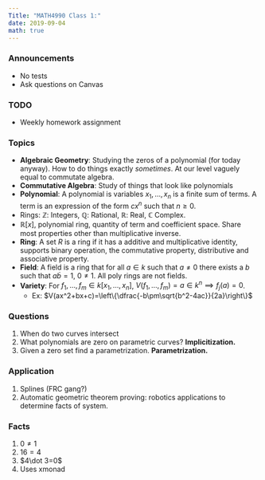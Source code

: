 ```yaml
---
Title: "MATH4990 Class 1:"
date: 2019-09-04
math: true
---
```


### Announcements

- No tests
- Ask questions on Canvas

### TODO

- Weekly homework assignment


### Topics

- **Algebraic Geometry**: Studying the zeros of a polynomial (for today anyway). How to do things exactly *sometimes*. At our level vaguely equal to commutate algebra. 
- **Commutative Algebra**: Study of things that look like polynomials
- **Polynomial**: A polynomial is variables $x_1,\dots,x_n$ is a finite sum of terms. A term is an expression of the form $cx^n$ such that $n\geq 0$. 
- Rings: $\mathbb{Z}$: Integers, $\mathbb{Q}$: Rational, $\mathbb{R}$: Real, $\mathbb{C}$ Complex.
- $\mathbb{R}[x]$, polynomial ring, quantity of term and coefficient space. Share most properties other than multiplicative inverse. 
- **Ring**: A set $R$ is a ring if it has a additive and multiplicative identity, supports binary operation, the commutative property, distributive and associative property.
- **Field**: A field is  a ring that for all $a\in k$ such that $a\neq 0$ there exists a $b$ such that $a\dot b=1$, $0\neq 1$. All poly rings are not fields.
- **Variety**: For $f_1,\dots,f_m\in k[x_1,\dots,x_n]$, $V(f_1,\dots,f_m)= a\in k^n \implies f_j (a) = 0$.
    - Ex: $V(ax^2+bx+c)=\left\{\dfrac{-b\pm\sqrt{b^2-4ac}}{2a}\right\}$


### Questions

1. When do two curves intersect
1. What polynomials are zero on parametric curves? **Implicitization.**
1. Given a zero set find a parametrization. **Parametrization.**


### Application

1. Splines (FRC gang?)
2. Automatic geometric theorem proving: robotics applications to determine facts of system.

### Facts

1. $0\neq 1$
2. $16=4$
3. $4\dot 3=0$
4. Uses xmonad


